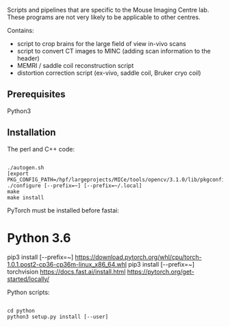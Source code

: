 Scripts and pipelines that are specific to the Mouse Imaging Centre lab. These programs are not very likely to be applicable to other centres.

Contains:
- script to crop brains for the large field of view in-vivo scans
- script to convert CT images to MINC (adding scan information to the header)
- MEMRI / saddle coil reconstruction script
- distortion correction script (ex-vivo, saddle coil, Bruker cryo coil)

Prerequisites
-------------
Python3 

Installation
------------
The perl and C++ code:
<pre><code>
./autogen.sh
[export PKG_CONFIG_PATH=/hpf/largeprojects/MICe/tools/opencv/3.1.0/lib/pkgconfig/]
./configure [--prefix=~] [--prefix=~/.local] 
make
make install
</pre></code>

PyTorch must be installed before fastai:
# Python 3.6
pip3 install [--prefix=~] https://download.pytorch.org/whl/cpu/torch-1.0.1.post2-cp36-cp36m-linux_x86_64.whl
pip3 install [--prefix=~] torchvision
https://docs.fast.ai/install.html
https://pytorch.org/get-started/locally/

Python scripts:
<pre><code>
cd python
python3 setup.py install [--user]
</pre></code>


